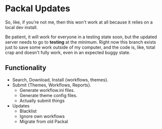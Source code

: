 Packal Updates
====================

So, like, if you're not me, then this won't work at all because it relies on a local dev install.

Be patient, it will work for everyone in a testing state soon, but the updated server needs to go to __testing__ at the minimum. Right now this branch exists just to save some work outside of my computer, and the code is, like, total crap and doesn't fully work, even in an expected buggy state.

## Functionality

* Search, Download, Install {workflows, themes}.
* Submit {Themes, Workflows, Reports}.
  * Generate workflow.ini files.
  * Generate theme config files.
  * Actually submit things
* Updates
  * Blacklist
  * Ignore own workflows
  * Migrate from old Packal